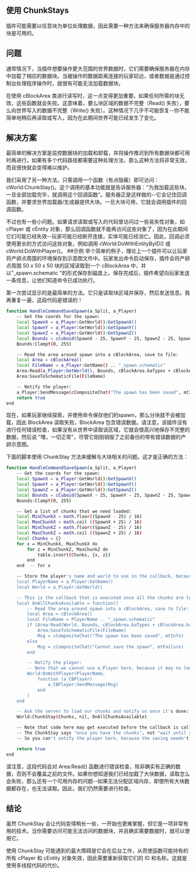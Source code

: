 ## 使用 ChunkStays
插件可能需要以任意块为单位处理数据，因此需要一种方法来确保服务器内存中的块是可用的。
## 问题
通常情况下，当插件想要操作更大范围的世界数据时，它们需要确保服务器在内存中加载了相应的数据块。当被操作的数据距离连接的玩家较远，或者数据是通过控制台处理程序操作时，就很有可能无法加载数据块。

在使用 cBlockArea 类进行读写时，这一点变得更加重要。如果任何所需的块无效，这些函数就会失败。这意味着，要么块区域的数据不完整（Read() 失败），要么向世界写入的数据不完整（Write() 失败）。这种情况下几乎不可能恢复--你不能简单地稍后再读取或写入，因为在此期间世界可能已经发生了变化。
## 解决方案
最简单的解决方案是监控数据块的加载和卸载，并将操作推迟到所有数据块都可用时再进行。如果有多个代码路径都需要这种处理方法，那么这种方法将非常无效，而且很快就会变得难以维护。

我们采用了另一种方法，只需调用一个函数（有点隐蔽）即可访问：cWorld:ChunkStay()。这个调用的基本功能就是告诉服务器："为我加载这些块，一旦全部加载完毕，就调用这个回调函数"。服务器正是这样做的--它会记住回调函数，并要求世界加载器/生成器提供大块。一旦大块可用，它就会调用插件的回调函数。

不过也有一些小问题。如果请求读取或写入的代码曾访问过一些易失性对象，如 cPlayer 或 cEntity 对象，那么回调函数就不能再访问这些对象了，因为在此期间它们可能已经失效--玩家可能已经断开连接，实体可能已经消亡。因此，回调必须使用更长的方式访问这些对象，例如调用 cWorld:DoWithEntityByID() 或 cWorld:DoWithPlayer()。
##示例
举个简单的例子，理论上一个插件可以让玩家将产卵点周围的环境保存到示意图文件中。玩家发出命令启动保存，插件会将产卵点周围 50 x 50 x 50 块的区域读取到一个 cBlockArea 中，并以"_spawn.schematic "的形式保存到磁盘上。保存完成后，插件希望向玩家发送一条信息，让他们知道命令已成功执行。

第一次尝试显示的是最简单的方法。它只是读取块区域并保存，然后发送信息。我再重复一遍，这段代码是错误的！
``` bash
function HandleCommandSaveSpawn(a_Split, a_Player)
	-- Get the coords for the spawn:
	local SpawnX = a_Player:GetWorld():GetSpawnX()
	local SpawnY = a_Player:GetWorld():GetSpawnY()
	local SpawnZ = a_Player:GetWorld():GetSpawnZ()
	local Bounds = cCuboid(SpawnX - 25, SpawnY - 25, SpawnZ - 25, SpawnX + 25, SpawnY + 25, SpawnZ + 25)
	Bounds:ClampY(0, 255)

	-- Read the area around spawn into a cBlockArea, save to file:
	local Area = cBlockArea()
	local FileName = a_Player:GetName() .. "_spawn.schematic"
	Area:Read(a_Player:GetWorld(), Bounds, cBlockArea.baTypes + cBlockArea.baMetas)
	Area:SaveToSchematicFile(FileName)

	-- Notify the player:
	a_Player:SendMessage(cCompositeChat("The spawn has been saved", mtInfo))
	return true
end
```
现在，如果玩家继续探索，并使用命令保存他们的spawn，那么分块就不会被加载，因此 BlockArea 读取失败，BlockArea 包含错误数据。请注意，该插件没有进行任何错误检查，如果没有从世界中读取该区域，它就会很高兴地保存不完整的数据，然后说 "嘿，一切正常"，尽管它刚刚销毁了之前备份的带有错误数据的产卵示意图。

下面的脚本使用 ChunkStay 方法来缓解与大块相关的问题。这才是正确的方法：
``` bash
function HandleCommandSaveSpawn(a_Split, a_Player)
	-- Get the coords for the spawn:
	local SpawnX = a_Player:GetWorld():GetSpawnX()
	local SpawnY = a_Player:GetWorld():GetSpawnY()
	local SpawnZ = a_Player:GetWorld():GetSpawnZ()
	local Bounds = cCuboid(SpawnX - 25, SpawnY - 25, SpawnZ - 25, SpawnX + 25, SpawnY + 25, SpawnZ + 25)
	Bounds:ClampY(0, 255)

	-- Get a list of chunks that we need loaded:
	local MinChunkX = math.floor((SpawnX - 25) / 16)
	local MaxChunkX = math.ceil ((SpawnX + 25) / 16)
	local MinChunkZ = math.floor((SpawnZ - 25) / 16)
	local MaxChunkZ = math.ceil ((SpawnZ + 25) / 16)
	local Chunks = {}
	for x = MinChunkX, MaxChunkX do
		for z = MinChunkZ, MaxChunkZ do
			table.insert(Chunks, {x, z})
		end
	end  -- for x

	-- Store the player's name and world to use in the callback, because the a_Player object may no longer be valid:
	local PlayerName = a_Player:GetName()
	local World = a_Player:GetWorld()

	-- This is the callback that is executed once all the chunks are loaded:
	local OnAllChunksAvailable = function()
		-- Read the area around spawn into a cBlockArea, save to file:
		local Area = cBlockArea()
		local FileName = PlayerName .. "_spawn.schematic"
		if (Area:Read(World, Bounds, cBlockArea.baTypes + cBlockArea.baMetas)) then
			Area:SaveToSchematicFile(FileName)
			Msg = cCompositeChat("The spawn has been saved", mtInfo)
		else
			Msg = cCompositeChat("Cannot save the spawn", mtFailure)
		end

		-- Notify the player:
		-- Note that we cannot use a_Player here, because it may no longer be valid (if the player disconnected before the command completes)
		World:DoWithPlayer(PlayerName,
			function (a_CBPlayer)
				a_CBPlayer:SendMessage(Msg)
			end
		)
	end

	-- Ask the server to load our chunks and notify us once it's done:
	World:ChunkStay(Chunks, nil, OnAllChunksAvailable)

	-- Note that code here may get executed before the callback is called!
	-- The ChunkStay says "once you have the chunks", not "wait until you have the chunks"
	-- So you can't notify the player here, because the saving needn't have occurred yet.

	return true
end
```
请注意，这段代码会对 Area:Read() 函数进行错误检查，除非确实有正确的数据，否则不会覆盖之前的文件。如果你想知道我们已经加载了大块数据，读取怎么会失败，那么还有一个可用内存的问题--如果无法分配区域内存，即使所有大块数据都存在，也无法读取。因此，我们仍然需要进行检查。
## 结论
虽然 ChunkStay 会让代码变得稍长一些，一开始也更难掌握，但它是一项非常有用的技术。当你需要访问可能无法访问的数据块，并且确实需要数据时，就可以使用它。

使用 ChunkStay 可能遇到的最大障碍是它会在后台工作，从而使函数可能持有的所有 cPlayer 和 cEntity 对象失效，因此需要重新获取它们的 ID 和名称。这就是使用多线程代码的代价。
